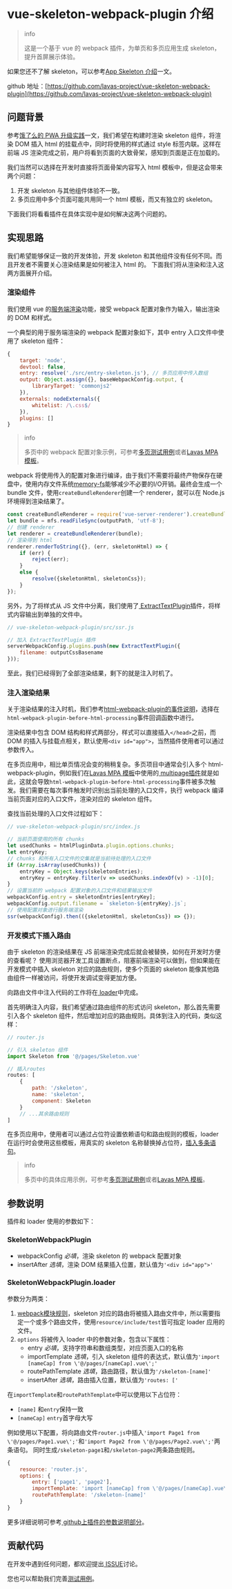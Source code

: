 # vue-skeleton-webpack-plugin 介绍

> info
>
> 这是一个基于 vue 的 webpack 插件，为单页和多页应用生成 skeleton，提升首屏展示体验。

如果您还不了解 skeleton，可以参考[App Skeleton 介绍](https://lavas.baidu.com/guide/vue/doc/vue/advanced/skeleton)一文。

github 地址：[https://github.com/lavas-project/vue-skeleton-webpack-plugin](https://github.com/lavas-project/vue-skeleton-webpack-plugin)

## 问题背景

参考[饿了么的 PWA 升级实践](https://huangxuan.me/2017/07/12/upgrading-eleme-to-pwa/#在构建时使用-vue-预渲染骨架屏)一文，我们希望在构建时渲染 skeleton 组件，将渲染 DOM 插入 html 的挂载点中，同时将使用的样式通过 style 标签内联。这样在前端 JS 渲染完成之前，用户将看到页面的大致骨架，感知到页面是正在加载的。

我们当然可以选择在开发时直接将页面骨架内容写入 html 模板中，但是这会带来两个问题：
1. 开发 skeleton 与其他组件体验不一致。
2. 多页应用中多个页面可能共用同一个 html 模板，而又有独立的 skeleton。

下面我们将看看插件在具体实现中是如何解决这两个问题的。

## 实现思路

我们希望能够保证一致的开发体验，开发 skeleton 和其他组件没有任何不同。而且开发者不需要关心渲染结果是如何被注入 html 的。
下面我们将从渲染和注入这两方面展开介绍。

### 渲染组件

我们使用 vue 的[服务端渲染](https://ssr.vuejs.org/zh/)功能，接受 webpack 配置对象作为输入，输出渲染的 DOM 和样式。

一个典型的用于服务端渲染的 webpack 配置对象如下，其中 entry 入口文件中使用了 skeleton 组件：
```js
{
    target: 'node',
    devtool: false,
    entry: resolve('./src/entry-skeleton.js'), // 多页应用中传入数组
    output: Object.assign({}, baseWebpackConfig.output, {
        libraryTarget: 'commonjs2'
    }),
    externals: nodeExternals({
        whitelist: /\.css$/
    }),
    plugins: []
}
```

> info
>
> 多页中的 webpack 配置对象示例，可参考[多页测试用例](https://github.com/lavas-project/vue-skeleton-webpack-plugin/tree/master/examples/multipage)或者[Lavas MPA 模板](https://github.com/lavas-project/lavas-template-vue-mpa)。

webpack 将使用传入的配置对象进行编译，由于我们不需要将最终产物保存在硬盘中，使用内存文件系统[memory-fs](https://github.com/webpack/memory-fs)能够减少不必要的I/O开销。最终会生成一个 bundle 文件，使用`createBundleRenderer`创建一个 renderer，就可以在 Node.js 环境得到渲染结果了。

```js
const createBundleRenderer = require('vue-server-renderer').createBundleRenderer;
let bundle = mfs.readFileSync(outputPath, 'utf-8');
// 创建 renderer
let renderer = createBundleRenderer(bundle);
// 渲染得到 html
renderer.renderToString({}, (err, skeletonHtml) => {
    if (err) {
        reject(err);
    }
    else {
        resolve({skeletonHtml, skeletonCss});
    }
});
```

另外，为了将样式从 JS 文件中分离，我们使用了[ ExtractTextPlugin](https://github.com/webpack-contrib/extract-text-webpack-plugin)插件，将样式内容输出到单独的文件中。
```js
// vue-skeleton-webpack-plugin/src/ssr.js

// 加入 ExtractTextPlugin 插件
serverWebpackConfig.plugins.push(new ExtractTextPlugin({
    filename: outputCssBasename
}));
```

至此，我们已经得到了全部渲染结果，剩下的就是注入时机了。

### 注入渲染结果

关于渲染结果的注入时机，我们参考[html-webpack-plugin的事件说明](https://github.com/jantimon/html-webpack-plugin#events)，选择在`html-webpack-plugin-before-html-processing`事件回调函数中进行。

渲染结果中包含 DOM 结构和样式两部分，样式可以直接插入`</head>`之前，而 DOM 的插入与挂载点相关，默认使用`<div id="app">`，当然插件使用者可以通过参数传入。

在多页应用中，相比单页情况会变的稍稍复杂。多页项目中通常会引入多个 html-webpack-plugin，例如我们在[Lavas MPA 模板](https://github.com/lavas-project/lavas-template-vue-mpa)中使用的[ multipage插件](https://github.com/mutualofomaha/multipage-webpack-plugin)就是如此，这就会导致`html-webpack-plugin-before-html-processing`事件被多次触发。我们需要在每次事件触发时识别出当前处理的入口文件，执行 webpack 编译当前页面对应的入口文件，渲染对应的 skeleton 组件。

查找当前处理的入口文件过程如下：
```js
// vue-skeleton-webpack-plugin/src/index.js

// 当前页面使用的所有 chunks
let usedChunks = htmlPluginData.plugin.options.chunks;
let entryKey;
// chunks 和所有入口文件的交集就是当前待处理的入口文件
if (Array.isArray(usedChunks)) {
    entryKey = Object.keys(skeletonEntries);
    entryKey = entryKey.filter(v => usedChunks.indexOf(v) > -1)[0];
}
// 设置当前的 webpack 配置对象的入口文件和结果输出文件
webpackConfig.entry = skeletonEntries[entryKey];
webpackConfig.output.filename = `skeleton-${entryKey}.js`;
// 使用配置对象进行服务端渲染
ssr(webpackConfig).then(({skeletonHtml, skeletonCss}) => {});
```

### 开发模式下插入路由

由于 skeleton 的渲染结果在 JS 前端渲染完成后就会被替换，如何在开发时方便的查看呢？
使用浏览器开发工具设置断点，阻塞前端渲染可以做到，但如果能在开发模式中插入 skeleton 对应的路由规则，使多个页面的 skeleton 能像其他路由组件一样被访问，将使开发调试变得更加方便。

向路由文件中注入代码的工作将在[ loader](https://github.com/lavas-project/vue-skeleton-webpack-plugin/blob/master/src/loader.js)中完成。

首先明确注入内容，我们希望通过路由组件的形式访问 skeleton，那么首先需要引入各个 skeleton 组件，然后增加对应的路由规则。具体到注入的代码，类似这样：
```js
// router.js

// 引入 skeleton 组件
import Skeleton from '@/pages/Skeleton.vue'

// 插入routes
routes: [
    {
        path: '/skeleton',
        name: 'skeleton',
        component: Skeleton
    }
    // ...其余路由规则
]
```

在多页应用中，使用者可以通过占位符设置依赖语句和路由规则的模板，loader 在运行时会使用这些模板，用真实的 skeleton 名称替换掉占位符，[插入多条语句](https://github.com/lavas-project/vue-skeleton-webpack-plugin/blob/master/src/loader.js#L27-L39)。

> info
>
> 多页中的具体应用示例，可参考[多页测试用例](https://github.com/lavas-project/vue-skeleton-webpack-plugin/tree/master/examples/multipage)或者[Lavas MPA 模板](https://github.com/lavas-project/lavas-template-vue-mpa)。

## 参数说明

插件和 loader 使用的参数如下：

### SkeletonWebpackPlugin

- webpackConfig *必填*，渲染 skeleton 的 webpack 配置对象
- insertAfter *选填*，渲染 DOM 结果插入位置，默认值为`'<div id="app">'`

### SkeletonWebpackPlugin.loader

参数分为两类：
1. [ webpack模块规则](https://doc.webpack-china.org/configuration/module/#rule)，skeleton 对应的路由将被插入路由文件中，所以需要指定一个或多个路由文件，使用`resource/include/test`皆可指定 loader 应用的文件。
2. `options` 将被传入 loader 中的参数对象，包含以下属性：
    - entry *必填*，支持字符串和数组类型，对应页面入口的名称
    - importTemplate *选填*，引入 skeleton 组件的表达式，默认值为`'import [nameCap] from \'@/pages/[nameCap].vue\';'`
    - routePathTemplate *选填*，路由路径，默认值为`'/skeleton-[name]'`
    - insertAfter *选填*，路由插入位置，默认值为`'routes: ['`

在`importTemplate`和`routePathTemplate`中可以使用以下占位符：
- `[name]` 和`entry`保持一致
- `[nameCap]` `entry`首字母大写

例如使用以下配置，将向路由文件`router.js`中插入`'import Page1 from \'@/pages/Page1.vue\';'`和`'import Page2 from \'@/pages/Page2.vue\';'`两条语句。
同时生成`/skeleton-page1`和`/skeleton-page2`两条路由规则。
```js
{
    resource: 'router.js',
    options: {
        entry: ['page1', 'page2'],
        importTemplate: 'import [nameCap] from \'@/pages/[nameCap].vue\';',
        routePathTemplate: '/skeleton-[name]'
    }
}
```

更多详细说明可参考[ github上插件的参数说明部分](https://github.com/lavas-project/vue-skeleton-webpack-plugin#参数说明)。

## 贡献代码

在开发中遇到任何问题，都欢迎提出[ ISSUE](https://github.com/lavas-project/vue-skeleton-webpack-plugin/issues)讨论。

您也可以帮助我们完善[测试用例](https://github.com/lavas-project/vue-skeleton-webpack-plugin/tree/master/examples)。
